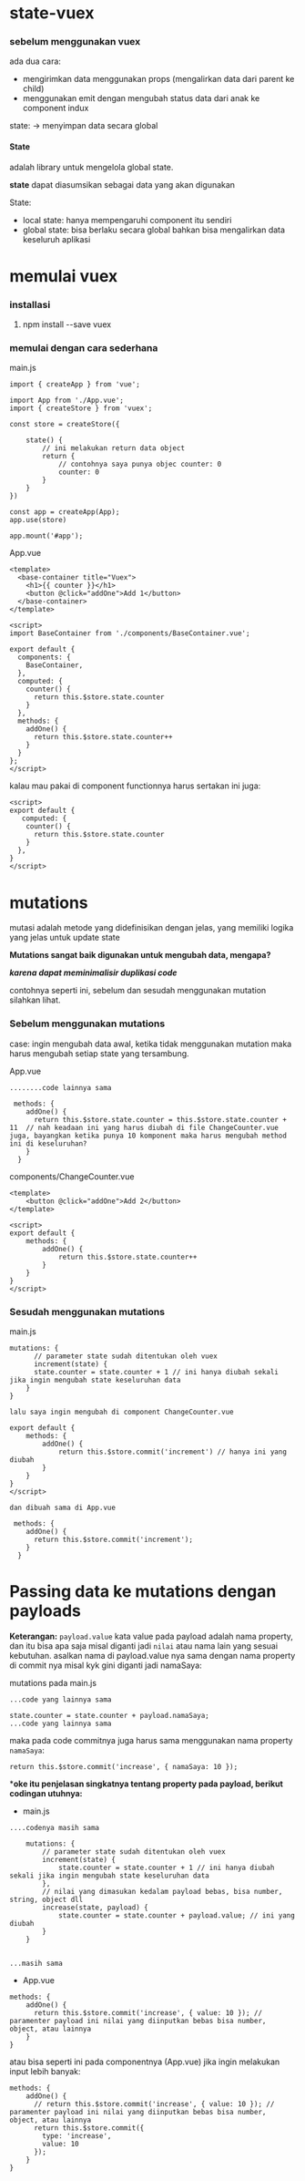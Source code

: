 # state-vuex

### sebelum menggunakan vuex
ada dua cara:
- mengirimkan data menggunakan props (mengalirkan data dari parent ke child)
- menggunakan emit dengan mengubah status data dari anak ke component indux

state: -> menyimpan data secara global

#### State
adalah library untuk mengelola global state.

**state** dapat diasumsikan sebagai data yang akan digunakan

State:
- local state: hanya mempengaruhi component itu sendiri
- global state: bisa berlaku secara global bahkan bisa mengalirkan data keseluruh aplikasi


# memulai vuex
### installasi
1. npm install --save vuex

### memulai dengan cara sederhana

main.js

```
import { createApp } from 'vue';

import App from './App.vue';
import { createStore } from 'vuex';

const store = createStore({

    state() {
        // ini melakukan return data object
        return {
            // contohnya saya punya objec counter: 0
            counter: 0
        }
    }
})

const app = createApp(App);
app.use(store)

app.mount('#app');
```

App.vue

```
<template>
  <base-container title="Vuex">
    <h1>{{ counter }}</h1>
    <button @click="addOne">Add 1</button>
  </base-container>
</template>

<script>
import BaseContainer from './components/BaseContainer.vue';

export default {
  components: {
    BaseContainer,
  },
  computed: {
    counter() {
      return this.$store.state.counter
    }
  },
  methods: {
    addOne() {
      return this.$store.state.counter++
    }
  }
};
</script>
```

kalau mau pakai di component functionnya harus sertakan ini juga:

```
<script>
export default {
   computed: {
    counter() {
      return this.$store.state.counter
    }
  },
}
</script>
```

# mutations
mutasi adalah metode yang didefinisikan dengan jelas, yang memiliki logika yang jelas untuk update state

**Mutations sangat baik digunakan untuk mengubah data, mengapa?**

***karena dapat meminimalisir duplikasi code***

contohnya seperti ini, sebelum dan sesudah menggunakan mutation silahkan lihat.

### Sebelum menggunakan mutations

case:
ingin mengubah data awal, ketika tidak menggunakan mutation maka harus mengubah setiap state yang tersambung.

App.vue

```
........code lainnya sama

 methods: {
    addOne() {
      return this.$store.state.counter = this.$store.state.counter + 11  // nah keadaan ini yang harus diubah di file ChangeCounter.vue juga, bayangkan ketika punya 10 komponent maka harus mengubah method ini di keseluruhan?
    }
  }
```
components/ChangeCounter.vue
```
<template>
    <button @click="addOne">Add 2</button>
</template>

<script>
export default {
    methods: {
        addOne() {
            return this.$store.state.counter++
        }
    }
}
</script>
```

### Sesudah menggunakan mutations

main.js
```
mutations: {
      // parameter state sudah ditentukan oleh vuex
      increment(state) {
      state.counter = state.counter + 1 // ini hanya diubah sekali jika ingin mengubah state keseluruhan data
    }
}

lalu saya ingin mengubah di component ChangeCounter.vue

export default {
    methods: {
        addOne() {
            return this.$store.commit('increment') // hanya ini yang diubah
        }
    }
}
</script>

dan dibuah sama di App.vue

 methods: {
    addOne() {
      return this.$store.commit('increment');
    }
  }
```

# Passing data ke mutations dengan payloads

**Keterangan:**
```payload.value``` kata value pada payload adalah nama property, dan itu bisa apa saja misal diganti jadi ```nilai``` atau nama lain yang sesuai kebutuhan. asalkan nama di payload.value nya sama dengan nama property di commit nya misal kyk gini diganti jadi namaSaya: 

mutations pada main.js
```
...code yang lainnya sama

state.counter = state.counter + payload.namaSaya;
...code yang lainnya sama
```

maka pada code commitnya juga harus sama menggunakan nama property ```namaSaya```:
```
return this.$store.commit('increase', { namaSaya: 10 });
```

***oke itu penjelasan singkatnya tentang property pada payload, berikut codingan utuhnya:**



* main.js
```
....codenya masih sama

    mutations: {
        // parameter state sudah ditentukan oleh vuex
        increment(state) {
            state.counter = state.counter + 1 // ini hanya diubah sekali jika ingin mengubah state keseluruhan data
        },
        // nilai yang dimasukan kedalam payload bebas, bisa number, string, object dll
        increase(state, payload) {
            state.counter = state.counter + payload.value; // ini yang diubah
        }
    }


...masih sama

```

* App.vue

```
methods: {
    addOne() {
      return this.$store.commit('increase', { value: 10 }); // paramenter payload ini nilai yang diinputkan bebas bisa number, object, atau lainnya
    }
}
```

atau bisa seperti ini pada componentnya (App.vue) jika ingin melakukan input lebih banyak:

```
methods: {
    addOne() {
      // return this.$store.commit('increase', { value: 10 }); // paramenter payload ini nilai yang diinputkan bebas bisa number, object, atau lainnya
      return this.$store.commit({
        type: 'increase',
        value: 10
      });
    }
}
```

